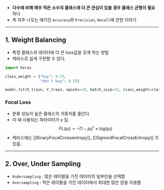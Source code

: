 - **다수에 비해 매우 적은 소수의 클래스에 더 큰 관심이 있을 경우 클래스 균형이 필요**하다
- 즉 자주 나오는 얘기인 `Accuracy`와 `Precision`, `Recall`에 관한 이야기
-----------
## 1. Weight Balancing
- 특정 클래스의 데이터에 더 큰 loss값을 갖게 하는 방법
- 케라스로 쉽게 구현할 수 있다.
```python
import keras

class_weight = {"buy": 0.75,
                "don't buy": 0.25}

model.fit(X_train, Y_train, epochs=10, batch_size=32, class_weight=class_weight)
```

### Focal Loss
- 분류 성능이 높은 클래스의 가중치를 줄인다
- 이 때 사용되는 파라미터가 $\gamma$ 임. 
$$FL(p_t) = -(1-p_t)^r \times log(p_t)$$
- 케라스에는 [[BinaryFocalCrossentropy]], [[SigmoidFocalCrossEntropy]] 가 있음.
-----------
## 2. Over, Under Sampling
- `Undersampling` : 많은 레이블을 가진 데이터의 일부만을 선택함
- `Oversampling` : 적은 레이블을 가진 데이터에서 최대한 많은 양을 이용함